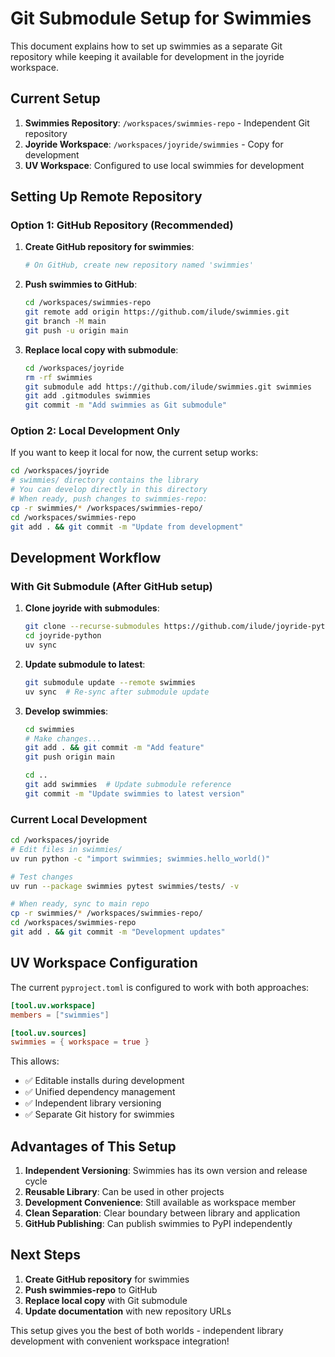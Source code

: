 # Git Submodule Setup for Swimmies

This document explains how to set up swimmies as a separate Git repository while keeping it available for development in the joyride workspace.

## Current Setup

1. **Swimmies Repository**: `/workspaces/swimmies-repo` - Independent Git repository
2. **Joyride Workspace**: `/workspaces/joyride/swimmies` - Copy for development
3. **UV Workspace**: Configured to use local swimmies for development

## Setting Up Remote Repository

### Option 1: GitHub Repository (Recommended)

1. **Create GitHub repository for swimmies**:
   ```bash
   # On GitHub, create new repository named 'swimmies'
   ```

2. **Push swimmies to GitHub**:
   ```bash
   cd /workspaces/swimmies-repo
   git remote add origin https://github.com/ilude/swimmies.git
   git branch -M main
   git push -u origin main
   ```

3. **Replace local copy with submodule**:
   ```bash
   cd /workspaces/joyride
   rm -rf swimmies
   git submodule add https://github.com/ilude/swimmies.git swimmies
   git add .gitmodules swimmies
   git commit -m "Add swimmies as Git submodule"
   ```

### Option 2: Local Development Only

If you want to keep it local for now, the current setup works:

```bash
cd /workspaces/joyride
# swimmies/ directory contains the library
# You can develop directly in this directory
# When ready, push changes to swimmies-repo:
cp -r swimmies/* /workspaces/swimmies-repo/
cd /workspaces/swimmies-repo
git add . && git commit -m "Update from development"
```

## Development Workflow

### With Git Submodule (After GitHub setup)

1. **Clone joyride with submodules**:
   ```bash
   git clone --recurse-submodules https://github.com/ilude/joyride-python.git
   cd joyride-python
   uv sync
   ```

2. **Update submodule to latest**:
   ```bash
   git submodule update --remote swimmies
   uv sync  # Re-sync after submodule update
   ```

3. **Develop swimmies**:
   ```bash
   cd swimmies
   # Make changes...
   git add . && git commit -m "Add feature"
   git push origin main
   
   cd ..
   git add swimmies  # Update submodule reference
   git commit -m "Update swimmies to latest version"
   ```

### Current Local Development

```bash
cd /workspaces/joyride
# Edit files in swimmies/
uv run python -c "import swimmies; swimmies.hello_world()"

# Test changes
uv run --package swimmies pytest swimmies/tests/ -v

# When ready, sync to main repo
cp -r swimmies/* /workspaces/swimmies-repo/
cd /workspaces/swimmies-repo
git add . && git commit -m "Development updates"
```

## UV Workspace Configuration

The current `pyproject.toml` is configured to work with both approaches:

```toml
[tool.uv.workspace]
members = ["swimmies"]

[tool.uv.sources]
swimmies = { workspace = true }
```

This allows:
- ✅ Editable installs during development
- ✅ Unified dependency management
- ✅ Independent library versioning
- ✅ Separate Git history for swimmies

## Advantages of This Setup

1. **Independent Versioning**: Swimmies has its own version and release cycle
2. **Reusable Library**: Can be used in other projects
3. **Development Convenience**: Still available as workspace member
4. **Clean Separation**: Clear boundary between library and application
5. **GitHub Publishing**: Can publish swimmies to PyPI independently

## Next Steps

1. **Create GitHub repository** for swimmies
2. **Push swimmies-repo** to GitHub  
3. **Replace local copy** with Git submodule
4. **Update documentation** with new repository URLs

This setup gives you the best of both worlds - independent library development with convenient workspace integration!
